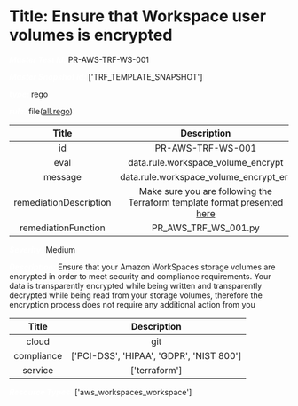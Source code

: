 



# Title: Ensure that Workspace user volumes is encrypted


***<font color="white">Master Test Id:</font>*** PR-AWS-TRF-WS-001

***<font color="white">Master Snapshot Id:</font>*** ['TRF_TEMPLATE_SNAPSHOT']

***<font color="white">type:</font>*** rego

***<font color="white">rule:</font>*** file([all.rego])  
  
  
  
  

|Title|Description|
| :---: | :---: |
|id|PR-AWS-TRF-WS-001|
|eval|data.rule.workspace_volume_encrypt|
|message|data.rule.workspace_volume_encrypt_err|
|remediationDescription|Make sure you are following the Terraform template format presented <a href='https://registry.terraform.io/providers/hashicorp/aws/latest/docs/resources/workspaces_workspace' target='_blank'>here</a>|
|remediationFunction|PR_AWS_TRF_WS_001.py|


***<font color="white">Severity:</font>*** Medium

***<font color="white">Description:</font>*** Ensure that your Amazon WorkSpaces storage volumes are encrypted in order to meet security and compliance requirements. Your data is transparently encrypted while being written and transparently decrypted while being read from your storage volumes, therefore the encryption process does not require any additional action from you  
  
  

|Title|Description|
| :---: | :---: |
|cloud|git|
|compliance|['PCI-DSS', 'HIPAA', 'GDPR', 'NIST 800']|
|service|['terraform']|


***<font color="white">Resource Types:</font>*** ['aws_workspaces_workspace']


[all.rego]: https://github.com/prancer-io/prancer-compliance-test/tree/master/aws/terraform/all.rego
